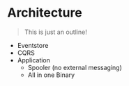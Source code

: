 # Architecture

> This is just an outline!

- Eventstore
- CQRS
- Application
  - Spooler (no external messaging)
  - All in one Binary
